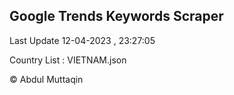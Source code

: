

## Google Trends Keywords Scraper 
 
Last Update 12-04-2023 , 23:27:05

Country List :
VIETNAM.json



© Abdul Muttaqin 
